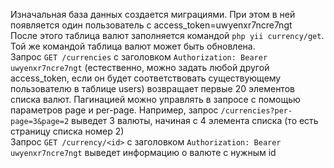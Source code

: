 Изначальная база данных создается миграциями. При этом в ней появляется один 
пользователь с access_token=uwyenxr7ncre7ngt
<br>
После этого таблица валют заполняется командой `php yii currency/get`. Той же командой 
таблица валют может быть обновлена.
<br>
Запрос `GET /currencies` с заголовком `Authorization: Bearer uwyenxr7ncre7ngt` 
(естественно, можно задать любой другой access_token, если он будет соответствовать 
существующему пользователю в таблице users) возвращает первые 20 элементов списка валют. 
Пагинацией можно управлять в запросе с помощью параметров page и per-page. Например, запрос
`/currencies?per-page=3&page=2` выведет 3 валюты, начиная с 4 элемента списка (то есть 
страницу списка номер 2)
<br>
Запрос `GET /currency/<id>` с заголовком `Authorization: Bearer uwyenxr7ncre7ngt` 
выведет информацию о валюте с нужным id    
